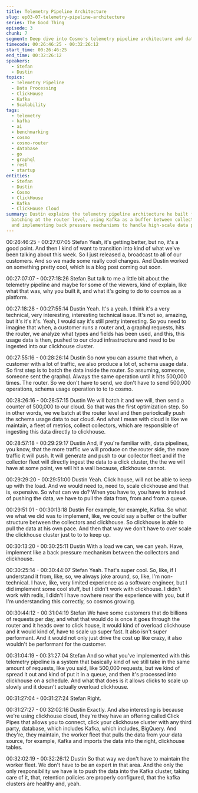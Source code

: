 ```yaml
---
title: Telemetry Pipeline Architecture
slug: ep03-07-telemetry-pipeline-architecture
series: The Good Thing
episode: 3
chunk: 7
segment: Deep dive into Cosmo's telemetry pipeline architecture and data processing
timecode: 00:26:46:25 - 00:32:26:12
start_time: 00:26:46:25
end_time: 00:32:26:12
speakers:
  - Stefan
  - Dustin
topics:
  - Telemetry Pipeline
  - Data Processing
  - ClickHouse
  - Kafka
  - Scalability
tags:
  - telemetry
  - kafka
  - ai
  - benchmarking
  - cosmo
  - cosmo-router
  - database
  - go
  - graphql
  - rest
  - startup
entities:
  - Stefan
  - Dustin
  - Cosmo
  - ClickHouse
  - Kafka
  - ClickHouse Cloud
summary: Dustin explains the telemetry pipeline architecture he built for Cosmo, including
  batching at the router level, using Kafka as a buffer between collectors and ClickHouse,
  and implementing back pressure mechanisms to handle high-scale data processing efficiently.
---
```


00:26:46:25 - 00:27:07:05
Stefan
Yeah, it's getting better, but no, it's a good point. And then I kind of want to transition into kind of
what we've been talking about this week. So I just released a, broadcast to all of our customers.
And so we made some really cool changes. And Dustin worked on something pretty cool, which
is a blog post coming out soon.

00:27:07:07 - 00:27:18:26
Stefan
But talk to me a little bit about the telemetry pipeline and maybe for some of the viewers, kind of
explain, like what that was, why you built it, and what it's going to do to cosmos as a platform.

00:27:18:28 - 00:27:55:14
Dustin
Yeah. It's a yeah. I think it's a very technical, very interesting, interesting technical issue. It's not
so, amazing, but it's it's it's. Yeah, I would say it's still pretty interesting. So you need to imagine
that when, a customer runs a router and, a graphql requests, hits the router, we analyze what
types and fields has been used, and this, this usage data is then, pushed to our cloud
infrastructure and need to be ingested into our clickhouse cluster.

00:27:55:16 - 00:28:26:14
Dustin
So now you can assume that when, a customer with a lot of traffic, we also produce a lot of,
schema usage data. So first step is to batch the data inside the router. So assuming, someone,
someone sent the graphql. Always the same operation until it hits 500,000 times. The router. So
we don't have to send, we don't have to send 500,000 operations, schema usage operation to to
to cosmo.

00:28:26:16 - 00:28:57:15
Dustin
We will batch it and we will, then send a counter of 500,000 to our cloud. So that was the first
optimization step. So in other words, we we batch at the router level and then periodically push
the schema usage data to our cloud. And what I mean with cloud is like we maintain, a fleet of
metrics, collect collectors, which are responsible of ingesting this data directly to clickhouse.

00:28:57:18 - 00:29:29:17
Dustin
And, if you're familiar with, data pipelines, you know, that the more traffic we will produce on the
router side, the more traffic it will push. It will generate and push to our collector fleet and if the
collector fleet will directly ingest the data to a click cluster, the the we will have at some point,
we will hit a wall because, clickhouse cannot.

00:29:29:20 - 00:29:51:00
Dustin
Yeah. Click house, will not be able to keep up with the load. And we would need to, need to,
scale clickhouse and that is, expensive. So what can we do? When you have to, you have to
instead of pushing the data, we have to pull the data from, from and from a queue.

00:29:51:01 - 00:30:13:18
Dustin
For example, for example, Kafka. So what we what we did was to implement, like, we could say
a buffer or the buffer structure between the collectors and clickhouse. So clickhouse is able to
pull the data at his own pace. And then that way we don't have to over scale the clickhouse
cluster just to to to keep up.

00:30:13:20 - 00:30:25:11
Dustin
With a load we can, we can yeah. Have, implement like a back pressure mechanism between
the collectors and clickhouse.

00:30:25:14 - 00:30:44:07
Stefan
Yeah. That's super cool. So, like, if I understand it from, like, so, we always joke around, so, like,
I'm non-technical. I have, like, very limited experience as a software engineer, but I did
implement some cool stuff, but I didn't work with clickhouse. I didn't work with redis, I didn't I
have nowhere near the experience with you, but if I'm understanding this correctly, so cosmos
growing.

00:30:44:12 - 00:31:04:19
Stefan
We have some customers that do billions of requests per day, and what that would do is once it
goes through the router and it heads over to click house, it would kind of overload clickhouse
and it would kind of, have to scale up super fast. It also isn't super performant. And it would not
only just drive the cost up like crazy, it also wouldn't be performant for the customer.

00:31:04:19 - 00:31:27:04
Stefan
And so what you've implemented with this telemetry pipeline is a system that basically kind of
we still take in the same amount of requests, like you said, like 500,000 requests, but we kind of
spread it out and kind of put it in a queue, and then it's processed into clickhouse on a schedule.
And what that does is it allows clicks to scale up slowly and it doesn't actually overload
clickhouse.

00:31:27:04 - 00:31:27:24
Stefan
Right.

00:31:27:27 - 00:32:02:16
Dustin
Exactly. And also interesting is because we're using clickhouse cloud, they're they have an
offering called Click Pipes that allows you to connect, click your clickhouse cluster with any third
party, database, which includes Kafka, which includes, BigQuery. And they're, they maintain, the
worker fleet that pulls the data from your data source, for example, Kafka and imports the data
into the right, clickhouse tables.

00:32:02:19 - 00:32:26:12
Dustin
So that way we don't have to maintain the worker fleet. We don't have to be an expert in that
area. And the only the only responsibility we have is to push the data into the Kafka cluster,
taking care of it, that, retention policies are properly configured, that the kafka clusters are
healthy and, yeah. 